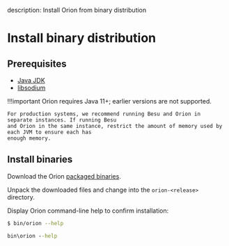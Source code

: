 description: Install Orion from binary distribution
<!--- END of page meta data -->

# Install binary distribution

## Prerequisites

* [Java JDK](http://www.oracle.com/technetwork/java/javase/downloads/index.html)
* [libsodium](Dependencies.md)

!!!important
    Orion requires Java 11+; earlier versions are not supported.

    For production systems, we recommend running Besu and Orion in separate instances. If running Besu
    and Orion in the same instance, restrict the amount of memory used by each JVM to ensure each has
    enough memory.

## Install binaries

Download the Orion [packaged binaries](https://bintray.com/consensys/binaries/orion/_latestVersion#files).

Unpack the downloaded files and change into the `orion-<release>` directory.

Display Orion command-line help to confirm installation:

```bash tab="Linux/macOS"
$ bin/orion --help
```

```bat tab="Windows"
bin\orion --help
```

